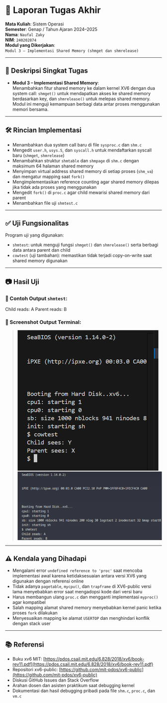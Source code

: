 # 📝 Laporan Tugas Akhir

**Mata Kuliah**: Sistem Operasi  
**Semester**: Genap / Tahun Ajaran 2024–2025  
**Nama**: `Naufal Zaky`  
**NIM**: `240202874`  
**Modul yang Dikerjakan**:  
`Modul 3 – Implementasi Shared Memory (shmget dan shmrelease)`

---

## 📌 Deskripsi Singkat Tugas

* **Modul 3 – Implementasi Shared Memory**:  
  Menambahkan fitur shared memory ke dalam kernel XV6 dengan dua system call: `shmget()` untuk mendapatkan akses ke shared memory berdasarkan key, dan `shmrelease()` untuk melepas shared memory. Modul ini menguji kemampuan berbagi data antar proses menggunakan memori bersama.

---

## 🛠️ Rincian Implementasi

* Menambahkan dua system call baru di file `sysproc.c` dan `shm.c`
* Mengedit `user.h`, `usys.S`, dan `syscall.h` untuk mendaftarkan syscall baru (`shmget`, `shmrelease`)
* Menambahkan struktur `shmtable` dan `shmpage` di `shm.c` dengan maksimum 64 halaman shared memory
* Menyimpan virtual address shared memory di setiap proses (`shm_va`) dan mengatur mapping saat `fork()`
* Mengimplementasikan reference counting agar shared memory dilepas jika tidak ada proses yang menggunakan
* Mengedit `fork()` di `proc.c` agar child mewarisi shared memory dari parent
* Menambahkan file uji `shmtest.c`

---

## ✅ Uji Fungsionalitas

Program uji yang digunakan:

* `shmtest`: untuk menguji fungsi `shmget()` dan `shmrelease()` serta berbagi data antara parent dan child
* `cowtest` (uji tambahan): memastikan tidak terjadi copy-on-write saat shared memory digunakan

---

## 📷 Hasil Uji

### 📍 Contoh Output `shmtest`:

Child reads: A
Parent reads: B

### 📍 Screenshot Output Terminal:

> ![hasil rtest](./screenshot/modul3A.png)
>  ![hasil rtest](./screenshot/lmodul3b.png)

---

## ⚠️ Kendala yang Dihadapi

* Mengalami error `undefined reference to 'proc'` saat mencoba implementasi awal karena ketidaksesuaian antara versi XV6 yang digunakan dengan referensi online
* Tidak adanya `pagetable`, `mycpu()`, dan `trapframe` di XV6-public versi lama menyebabkan error saat mengadopsi kode dari versi baru
* Harus membangun ulang `proc.c` dan mengganti implementasi `myproc()` agar kompatibel
* Salah mapping alamat shared memory menyebabkan kernel panic ketika proses `fork` dilakukan
* Menyesuaikan mapping ke alamat `USERTOP` dan menghindari konflik dengan stack user

---

## 📚 Referensi

* Buku xv6 MIT: [https://pdos.csail.mit.edu/6.828/2018/xv6/book-rev11.pdf](https://pdos.csail.mit.edu/6.828/2018/xv6/book-rev11.pdf)
* Repositori xv6-public: [https://github.com/mit-pdos/xv6-public](https://github.com/mit-pdos/xv6-public)
* Diskusi GitHub Issues dan Stack Overflow
* Arahan dosen dan asisten praktikum saat debugging kernel
* Dokumentasi dan hasil debugging pribadi pada file `shm.c`, `proc.c`, dan `vm.c`
